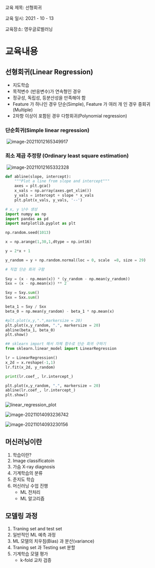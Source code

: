 

교육 제목: 선형회귀

교육 일시: 2021 - 10 - 13

교육장소: 영우글로벌러닝

# 교육내용

## 선형회귀(Linear Regression)

- 지도학습
- 목적변수 (반응변수)가 연속형인 경우
- 정규성, 독립성, 등분산성을 만족해야 함
- Feature 가 하나인 경우 단순(Simple), 
  Feature 가 여러 개 인 경우 중회귀(Multiple)
- 2차항 이상이 포함된 경우 다항회귀(Polynomial regression)

### 단순회귀(Simple linear regression)

​	![image-20211012165349917](C:/Users/KDH/Documents/kdh/img/image-20211012165349917.png)

### 최소 제곱 추정량 (Ordinary least square estimation)

​	![image-20211012165332328](C:/Users/KDH/Documents/kdh/img/image-20211012165332328.png)

```python
def abline(slope, intercept):
    """Plot a line from slope and intercept"""
    axes = plt.gca()
    x_vals = np.array(axes.get_xlim())
    y_vals = intercept + slope * x_vals
    plt.plot(x_vals, y_vals, '--')
```

```python
# x, y 난수 생성
import numpy as np
import pandas as pd
import matplotlib.pyplot as plt

np.random.seed(1013)

x = np.arange(1,30,1,dtype = np.int16)

y = 2*x + 1

y_random = y + np.random.normal(loc = 0, scale  =8, size = 29)
```

```python
# 직접 단순 회귀 구함
                               
Sxy = (x - np.mean(x)) * (y_random - np.mean(y_random))
Sxx = (x - np.mean(x)) ** 2

Sxy = Sxy.sum()
Sxx = Sxx.sum()

beta_1 = Sxy / Sxx
beta_0 = np.mean(y_random) - beta_1 * np.mean(x) 

#plt.plot(x,y,".",markersize = 20)
plt.plot(x,y_random, ".", markersize = 20)
abline(beta_1, beta_0)
plt.show()
```

```python
## sklearn import 해서 자체 함수로 단순 회귀 구하기
from sklearn.linear_model import LinearRegression

lr = LinearRegression()
x_2d = x.reshape(-1,1)
lr.fit(x_2d, y_random)

print(lr.coef_, lr.intercept_)

plt.plot(x,y_random, ".", markersize = 20)
abline(lr.coef_, lr.intercept_)
plt.show()
```



![linear_regression_plot](C:\Users\KDH\Documents\kdh\img\linear_regression_plot.png)

![image-20211014093236742](C:\Users\KDH\AppData\Roaming\Typora\typora-user-images\image-20211014093236742.png)

![image-20211014093230156](C:\Users\KDH\AppData\Roaming\Typora\typora-user-images\image-20211014093230156.png)





## 머신러닝이란

1. 학습이란?
2. Image classificatoin
3. 가슴 X-ray diagnosis
4. 기계학습의 분류
5. 준지도 학습
6. 머신러닝 수업 진행
   - ML 전처리
   - ML 알고리즘

## 모델링 과정

1. Traning set and test set
2. 일반적인 ML 예측 과정
3. ML 모델의 치우침(Bias) 과 분산(variance)
4. Traning set 과 Testing set 분할
5. 기계학습 모델 평가
   - k-fold 교차 검증
